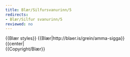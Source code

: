 ```yaml
---
title: Blær/Silfursvanurinn/5
redirects:
- Blær/Silfur svanurinn/5
reviewed: no
---
```

<vocabulary>
</vocabulary>
{{Blær styles}}
{{Blær|http://blaer.is/grein/amma-sigga}}

<div class="book" data-translate=true data-audio-file="Silfur_svanurinn_05-5.mp3">
{{center|<Audio src="Silfur_svanurinn_05-5.mp3"/>}}

<div class="blaer article">

<div class="article-entry">

  <div class="image-box image-box-large">
    <Image src="Blær_–_Silfur_svanurinn_116.jpeg"/>
  </div>

  <div class="text">
    <div class="p"><strong data-translate=no data-no-audio=true>Sigga:</strong> Ég hef alltaf haft gaman að handavinnu, ég saumaði til dæmis rúmteppið okkar, mér fannst þetta svo skemmtilegt mynstur.</div>
    <div class="p"><strong data-translate=no data-no-audio=true>Birna:</strong>&nbsp;Þið Yngvi eruð búin að vera saman í 60 ár, hver er lykillinn að svona löngu hjónabandi?</div>
    <div class="p"><strong data-translate=no data-no-audio=true>Sigga:</strong>&nbsp;Ég veit það nú ekki, okkur finnst voða gott að vera saman og höfum mörg sömu áhugamál. Við förum í sund á hverjum degi og göngum í kringum Hvaleyrarvatn næstum daglega, sama hvernig viðrar. Ég var 17 ára þegar að ég gifti
      mig. Við þurftum að fá samþykki forseta til að fá að gifta okkur. Hann Yngvi var 21 árs. Við erum búin að vera gift í 60 ár.</div>
    <div class="p"><strong data-translate=no data-no-audio=true>Birna:</strong>&nbsp;Hvernig kynntust þið?</div>
    <div class="p"><strong data-translate=no data-no-audio=true>Sigga:</strong>&nbsp;Við sáum hvort annað fyrst á Bankastrætinu. Ég var 14 ára að labba niður götuna nýkomin úr berjamó og Yngvi var að keyra upp. Nokkrum árum síðar vorum við í partýi í sumarbústað hjá sameiginlegum vini okkar og síðan þá
      höfum við verið saman. </div>
    <div class="p"><strong data-translate=no data-no-audio=true>Birna:</strong> Ertu enn ástfanginn af honum?</div>
    <div class="p"><strong data-translate=no data-no-audio=true>Sigga:</strong>&nbsp;Jú, mér finnst hann nú enn mjög huggulegur maður.</div>
    <div class="p"><br></div>
  </div>

</div>

</div>

</div>
{{Copyright/Blær}}
